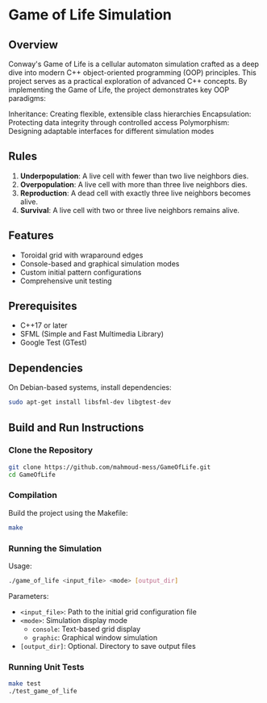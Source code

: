 # Game of Life Simulation

## Overview

Conway's Game of Life is a cellular automaton simulation crafted as a deep dive into modern C++ object-oriented programming (OOP) principles. This project serves as a practical exploration of advanced C++ concepts.
By implementing the Game of Life, the project demonstrates key OOP paradigms:

Inheritance: Creating flexible, extensible class hierarchies
Encapsulation: Protecting data integrity through controlled access
Polymorphism: Designing adaptable interfaces for different simulation modes

## Rules

1. **Underpopulation**: A live cell with fewer than two live neighbors dies.
2. **Overpopulation**: A live cell with more than three live neighbors dies.
3. **Reproduction**: A dead cell with exactly three live neighbors becomes alive.
4. **Survival**: A live cell with two or three live neighbors remains alive.

## Features

- Toroidal grid with wraparound edges
- Console-based and graphical simulation modes
- Custom initial pattern configurations
- Comprehensive unit testing

## Prerequisites

- C++17 or later
- SFML (Simple and Fast Multimedia Library)
- Google Test (GTest)

## Dependencies

On Debian-based systems, install dependencies:

```bash
sudo apt-get install libsfml-dev libgtest-dev
```

## Build and Run Instructions

### Clone the Repository

```bash
git clone https://github.com/mahmoud-mess/GameOfLife.git
cd GameOfLife
```

### Compilation

Build the project using the Makefile:

```bash
make
```

### Running the Simulation

Usage:
```bash
./game_of_life <input_file> <mode> [output_dir]
```

Parameters:
- `<input_file>`: Path to the initial grid configuration file
- `<mode>`: Simulation display mode
  - `console`: Text-based grid display
  - `graphic`: Graphical window simulation
- `[output_dir]`: Optional. Directory to save output files


### Running Unit Tests

```bash
make test
./test_game_of_life
```
